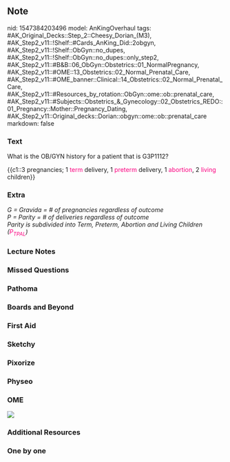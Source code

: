 ## Note
nid: 1547384203496
model: AnKingOverhaul
tags: #AK_Original_Decks::Step_2::Cheesy_Dorian_(M3), #AK_Step2_v11::!Shelf::#Cards_AnKing_Did::2obgyn, #AK_Step2_v11::!Shelf::ObGyn::no_dupes, #AK_Step2_v11::!Shelf::ObGyn::no_dupes::only_step2, #AK_Step2_v11::#B&B::06_ObGyn::Obstetrics::01_NormalPregnancy, #AK_Step2_v11::#OME::13_Obstetrics::02_Normal_Prenatal_Care, #AK_Step2_v11::#OME_banner::Clinical::14_Obstetrics::02_Normal_Prenatal_Care, #AK_Step2_v11::#Resources_by_rotation::ObGyn::ome::ob::prenatal_care, #AK_Step2_v11::#Subjects::Obstetrics_&_Gynecology::02_Obstetrics_REDO::01_Pregnancy::Mother::Pregnancy_Dating, #AK_Step2_v11::Original_decks::Dorian::obgyn::ome::ob::prenatal_care
markdown: false

### Text
What is the OB/GYN history for a patient that is G3P1112?
<div>
  {{c1::3 pregnancies; 1 <font color="#FC0280">term</font>
  delivery, 1 <font color="#FC0280">preterm</font> delivery, 1
  <font color="#FC0280">abortion</font>, 2 <font color=
  "#FC0280">living</font> children}}
</div>

### Extra
<div>
  <i>G = Gravida = # of pregnancies regardless of outcome</i>
</div>
<div>
  <div>
    <i>P = Parity = # of deliveries regardless of outcome</i>
  </div>
  <div>
    <i>Parity is subdivided into Term, Preterm, Abortion and Living
    Children (<font color="#FC0280">P<sub style=
    "">TPAL</sub></font>)</i>
  </div>
</div>

### Lecture Notes


### Missed Questions


### Pathoma


### Boards and Beyond


### First Aid


### Sketchy


### Pixorize


### Physeo


### OME
<div class="ome-widget">
  <a href=
  "https://onlinemeded.org/spa/obstetrics/normal-prenatal-care/acquire?ref=anki">
  <img src="_OME_AnkiFlashcards_Lesson_1.png"></a>
</div>

### Additional Resources


### One by one

